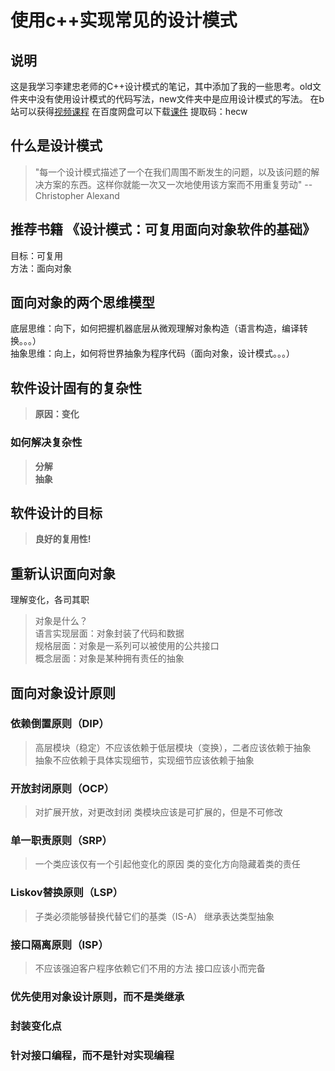 # 使用c++实现常见的设计模式
## 说明
这是我学习李建忠老师的C++设计模式的笔记，其中添加了我的一些思考。old文件夹中没有使用设计模式的代码写法，new文件夹中是应用设计模式的写法。
在b站可以获得[视频课程](https://www.bilibili.com/video/BV1kW411P7KS?p=3)
在百度网盘可以下载[课件](https://pan.baidu.com/s/1_LgOnHLVWHwt7Cfd3HMtbw)
提取码：hecw
## 什么是设计模式
> "每一个设计模式描述了一个在我们周围不断发生的问题，以及该问题的解决方案的东西。这样你就能一次又一次地使用该方案而不用重复劳动" --Christopher Alexand
## 推荐书籍 《设计模式：可复用面向对象软件的基础》
目标：可复用  
方法：面向对象  
## 面向对象的两个思维模型
底层思维：向下，如何把握机器底层从微观理解对象构造（语言构造，编译转换。。。）  
抽象思维：向上，如何将世界抽象为程序代码（面向对象，设计模式。。。）  
## 软件设计固有的复杂性
>**原因：变化**  
### 如何解决复杂性
>**分解**  
>**抽象**  
## 软件设计的目标
>**良好的复用性!**
## 重新认识面向对象
理解变化，各司其职  
>对象是什么？  
语言实现层面：对象封装了代码和数据  
规格层面：对象是一系列可以被使用的公共接口  
概念层面：对象是某种拥有责任的抽象  
## 面向对象设计原则
### 依赖倒置原则（DIP）
>高层模块（稳定）不应该依赖于低层模块（变换），二者应该依赖于抽象  
>抽象不应依赖于具体实现细节，实现细节应该依赖于抽象
### 开放封闭原则（OCP）
>对扩展开放，对更改封闭
>类模块应该是可扩展的，但是不可修改
### 单一职责原则（SRP）
>一个类应该仅有一个引起他变化的原因
>类的变化方向隐藏着类的责任
### Liskov替换原则（LSP）
>子类必须能够替换代替它们的基类（IS-A）
>继承表达类型抽象
### 接口隔离原则（ISP）
>不应该强迫客户程序依赖它们不用的方法
>接口应该小而完备
### 优先使用对象设计原则，而不是类继承
### 封装变化点
### 针对接口编程，而不是针对实现编程


